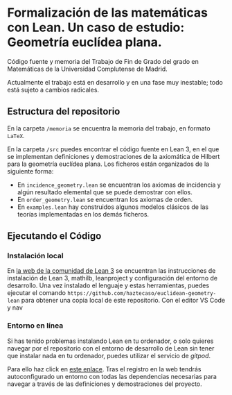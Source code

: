 # Formalización de las matemáticas con Lean. Un caso de estudio: Geometría euclídea plana.

Código fuente y memoria del Trabajo de Fin de Grado del grado en Matemáticas de la Universidad Complutense de Madrid. 

Actualmente el trabajo está en desarrollo y en una fase muy inestable; todo está sujeto a cambios radicales.

## Estructura del repositorio

En la carpeta `/memoria` se encuentra la memoria del trabajo, en formato `LaTeX`.

En la carpeta `/src` puedes encontrar el código fuente en Lean 3, en el que se implementan definiciones y demostraciones de la axiomática de Hilbert para la geometría euclídea plana. Los ficheros están organizados de la siguiente forma:

- En `incidence_geometry.lean` se encuentran los axiomas de incidencia y algún resultado elemental que se puede demostrar con ellos.
- En `order_geometry.lean` se encuentran los axiomas de orden.
- En `examples.lean` hay construidos algunos modelos clásicos de las teorías implementadas en los demás ficheros.


## Ejecutando el Código

### Instalación local

En [la web de la comunidad de Lean 3](https://leanprover-community.github.io/get_started.html) se encuentran las instrucciones de instalación de Lean 3, mathilb, leanproject y configuración del entorno de desarrollo. Una vez instalado el lenguaje y estas herramientas, puedes ejecutar el comando `https://github.com/haztecaso/euclidean-geometry-lean` para obtener una copia local de este repositorio. Con el editor VS Code y nav

### Entorno en línea

Si has tenido problemas instalando Lean en tu ordenador, o solo quieres navegar por el repositorio con el entorno de desarrollo de Lean sin tener que instalar nada en tu ordenador, puedes utilizar el servicio de *gitpod*.

Para ello haz click en [este enlace](https://gitpod.io/#/https://github.com/haztecaso/euclidean-geometry-lean). Tras el registro en la web tendrás autoconfigurado un entorno con todas las dependencias necesarias para navegar a través de las definiciones y demostraciones del proyecto.

